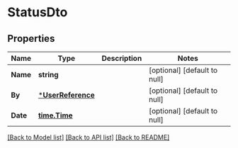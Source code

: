 # StatusDto

## Properties
Name | Type | Description | Notes
------------ | ------------- | ------------- | -------------
**Name** | **string** |  | [optional] [default to null]
**By** | [***UserReference**](UserReference.md) |  | [optional] [default to null]
**Date** | [**time.Time**](time.Time.md) |  | [optional] [default to null]

[[Back to Model list]](../README.md#documentation-for-models) [[Back to API list]](../README.md#documentation-for-api-endpoints) [[Back to README]](../README.md)


